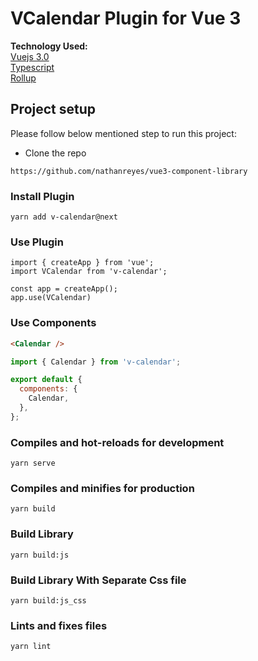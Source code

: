 # VCalendar Plugin for Vue 3

**Technology Used:**\
[Vuejs 3.0](https://github.com/vuejs/vue-next)\
[Typescript](https://github.com/microsoft/TypeScript)\
[Rollup](https://github.com/rollup/rollup)

## Project setup

Please follow below mentioned step to run this project:

- Clone the repo

```shell
https://github.com/nathanreyes/vue3-component-library
```

### Install Plugin

```
yarn add v-calendar@next
```

### Use Plugin

```
import { createApp } from 'vue';
import VCalendar from 'v-calendar';

const app = createApp();
app.use(VCalendar)
```

### Use Components

```html
<Calendar />
```

```js
import { Calendar } from 'v-calendar';

export default {
  components: {
    Calendar,
  },
};
```

### Compiles and hot-reloads for development

```
yarn serve
```

### Compiles and minifies for production

```
yarn build
```

### Build Library

```
yarn build:js
```

### Build Library With Separate Css file

```
yarn build:js_css
```

### Lints and fixes files

```
yarn lint
```

